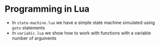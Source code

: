 # Programming in Lua

* In ```state-machine.lua``` we have a simple state machine simulated using ```goto``` statements
* In ```variadic.lua``` we show how to work with functions with a variable number of arguments
